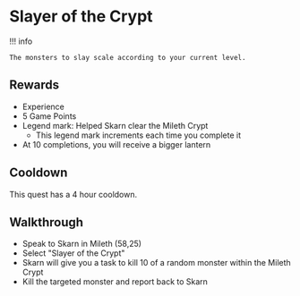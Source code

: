 # Slayer of the Crypt

!!! info

    The monsters to slay scale according to your current level.

## Rewards

- Experience
- 5 Game Points
- Legend mark: Helped Skarn clear the Mileth Crypt
    - This legend mark increments each time you complete it
- At 10 completions, you will receive a bigger lantern

## Cooldown

This quest has a 4 hour cooldown.

## Walkthrough

- Speak to Skarn in Mileth (58,25)
- Select "Slayer of the Crypt"
- Skarn will give you a task to kill 10 of a random monster within the Mileth Crypt
- Kill the targeted monster and report back to Skarn
